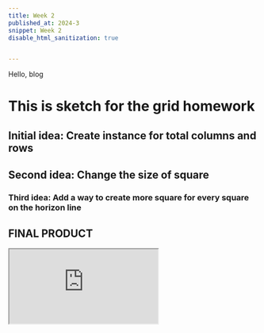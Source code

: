 ```yaml
---
title: Week 2
published_at: 2024-3
snippet: Week 2
disable_html_sanitization: true


---
```


Hello, blog


# This is sketch for the grid homework


## Initial idea: Create instance for total columns and rows

## Second idea: Change the size of square

### Third idea: Add a way to create more square for every square on the horizon line
## **FINAL PRODUCT**

<iframe src="https://editor.p5js.org/HappiesDay/full/LpYEK21eS"></iframe>

